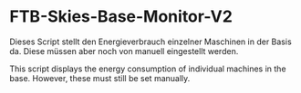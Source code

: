 # FTB-Skies-Base-Monitor-V2

Dieses Script stellt den Energieverbrauch einzelner Maschinen in der Basis da. Diese müssen aber noch von manuell eingestellt werden.

This script displays the energy consumption of individual machines in the base. However, these must still be set manually.

